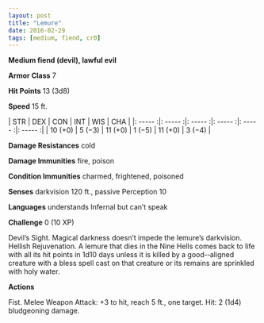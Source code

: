 ```yaml
---
layout: post
title: "Lemure"
date: 2016-02-29
tags: [medium, fiend, cr0]
---
```


**Medium fiend (devil), lawful evil**

**Armor Class** 7

**Hit Points** 13 (3d8)

**Speed** 15 ft.

|   STR   |   DEX   |   CON   |   INT   |   WIS   |   CHA   |
|: ----- :|: ----- :|: ----- :|: ----- :|: ----- :|: ----- :|
| 10 (+0) | 5 (−3) | 11 (+0) | 1 (−5) | 11 (+0) | 3 (−4) |

**Damage Resistances** cold 

**Damage Immunities** fire, poison 

**Condition Immunities** charmed, frightened, poisoned 

**Senses** darkvision 120 ft., passive Perception 10 

**Languages** understands Infernal but can’t speak 

**Challenge** 0 (10 XP) 

Devil’s Sight. Magical darkness doesn’t impede the lemure’s darkvision. Hellish Rejuvenation. A lemure that dies in the Nine Hells comes back to life with all its hit points in 1d10 days unless it is killed by a good-­‐aligned creature with a bless spell cast on that creature or its remains are sprinkled with holy water. 

**Actions**

Fist. Melee Weapon Attack: +3 to hit, reach 5 ft., one target. Hit: 2 (1d4) bludgeoning damage.